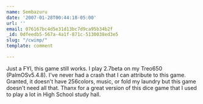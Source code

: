 ```yaml
---
name: Sembazuru
date: '2007-01-28T00:44:18-05:00'
url: ''
email: 076167bc4d5e31d13bc7d9ca95b34b2f
_id: 0dfeedb5-567a-4a1f-871c-5130038ed3e5
slug: "/cwimp/"
template: comment

---
```


Just a FYI, this game still works. I play 2.7beta on my Treo650 (PalmOSv5.4.8). I've never had a crash that I can attribute to this game. Granted, it doesn't have 256colors, music, or fold my laundry but this game doesn't need all that. Thanx for a great version of this dice game that I used to play a lot in High School study hall.
